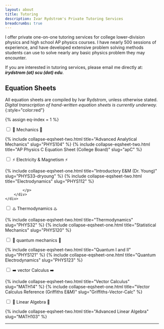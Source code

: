 ```yaml
---
layout: about
title: Tutoring 
description: Ivar Rydstrom's Private Tutoring Services
breadcrumbs: true
---
```

I offer private one-on-one tutoring services for college lower-division physics and high school AP physics courses. I have nearly 500 sessions of experience, and have developed extensive problem solving methods students can use to solve nearly any basic physics problem they may encounter.

If you are interested in tutoring services, please email me directly at: ***irydstrom (at) scu (dot) edu***.

## Equation Sheets

All equation sheets are compiled by Ivar Rydstrom, unless otherwise stated. *Digital transcription of hand-written equation sheets is currently underway.*{:style="color:red"}

{% assign eq-index = 1 %}

<!-- Mechanics -->
<div class="wrap-collapsible">
    <input id="collapsible-mech" class="toggle" type="checkbox">
    <label for="collapsible-mech" class="lbl-toggle">🔨 Mechanics 🔨</label>
    <div class="collapsible-content">
        <div class="content-inner">
            <p>
                {% include collapse-eqsheet-two.html title="Advanced Analytical Mechanics" slug="PHYS104" %}
                {% include collapse-eqsheet-two.html title="AP Physics C Equation Sheet (College Board)" slug="apC" %}
            </p>
        </div>
    </div>
</div>

<!-- Electricity and Magnetism -->
<div class="wrap-collapsible">
    <input id="collapsible-em" class="toggle" type="checkbox">
    <label for="collapsible-em" class="lbl-toggle">⚡ Electricity & Magnetism ⚡</label>
    <div class="collapsible-content">
        <div class="content-inner">
            <p>
                {% include collapse-eqsheet-one.html title="Introductory E&M (Dr. Young)" slug="PHYS33-dryoung" %}
                {% include collapse-eqsheet-two.html title="Electrodynamics" slug="PHYS112" %}
               
            </p>
        </div>
    </div>
</div>

<!-- Thermodynamics -->
<div class="wrap-collapsible">
    <input id="collapsible-thermo" class="toggle" type="checkbox">
    <label for="collapsible-thermo" class="lbl-toggle">♨️ Thermodynamics ♨️</label>
    <div class="collapsible-content">
        <div class="content-inner">
            <p>
                {% include collapse-eqsheet-two.html title="Thermodynamics" slug="PHYS32" %}
                {% include collapse-eqsheet-one.html title="Statistical Mechanics" slug="PHYS120" %}
            </p>
        </div>
    </div>
</div>

<!-- Quantum Mechanics -->
<div class="wrap-collapsible">
    <input id="collapsible-quantum" class="toggle" type="checkbox">
    <label for="collapsible-quantum" class="lbl-toggle">🔬 quantum mechanics 🔬</label>
    <div class="collapsible-content">
        <div class="content-inner">
            <p>
                {% include collapse-eqsheet-two.html title="Quantum I and II" slug="PHYS121" %}
                {% include collapse-eqsheet-one.html title="Quantum Electrodynamics" slug="PHYS123" %}
            </p>
        </div>
    </div>
</div>

<!-- Vector Calculus -->
<div class="wrap-collapsible">
    <input id="collapsible-vector" class="toggle" type="checkbox">
    <label for="collapsible-vector" class="lbl-toggle">➡️ vector Calculus ➡️</label>
    <div class="collapsible-content">
        <div class="content-inner">
            <p>
                {% include collapse-eqsheet-two.html title="Vector Calculus" slug="MATH14" %}
                {% include collapse-eqsheet-one.html title="Vector Calculus Reference (Griffiths E&M)" slug="Griffiths-Vector-Calc" %}
            </p>
        </div>
    </div>
</div>

<!-- Linear Algebra -->
<div class="wrap-collapsible">
    <input id="collapsible-linear" class="toggle" type="checkbox">
    <label for="collapsible-linear" class="lbl-toggle">🔢 Linear Algebra 🔢</label>
    <div class="collapsible-content">
        <div class="content-inner">
            <p>
                {% include collapse-eqsheet-two.html title="Advanced Linear Algebra" slug="MATH103" %}
            </p>
        </div>
    </div>
</div>

---

<br>

<!--author-->